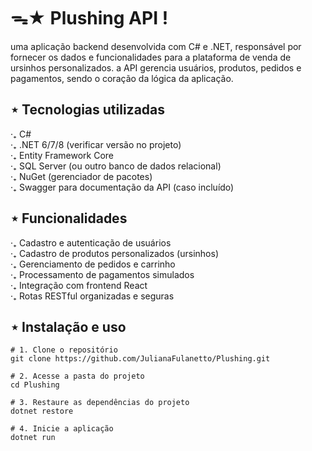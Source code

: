 # ᯓ★ Plushing API !
uma aplicação backend desenvolvida com C# e .NET, responsável por fornecer os dados e funcionalidades para a plataforma de venda de ursinhos personalizados. a API gerencia usuários, produtos, pedidos e pagamentos, sendo o coração da lógica da aplicação.

## ⋆ Tecnologias utilizadas
‧₊ C# <br />
‧₊ .NET 6/7/8 (verificar versão no projeto) <br />
‧₊ Entity Framework Core <br />
‧₊ SQL Server (ou outro banco de dados relacional) <br />
‧₊ NuGet (gerenciador de pacotes) <br />
‧₊ Swagger para documentação da API (caso incluído) <br />

## ⋆ Funcionalidades
‧₊ Cadastro e autenticação de usuários <br />
‧₊ Cadastro de produtos personalizados (ursinhos) <br />
‧₊ Gerenciamento de pedidos e carrinho <br />
‧₊ Processamento de pagamentos simulados <br />
‧₊ Integração com frontend React <br />
‧₊ Rotas RESTful organizadas e seguras <br />

## ⋆ Instalação e uso

```
# 1. Clone o repositório
git clone https://github.com/JulianaFulanetto/Plushing.git

# 2. Acesse a pasta do projeto
cd Plushing

# 3. Restaure as dependências do projeto
dotnet restore

# 4. Inicie a aplicação
dotnet run
```

